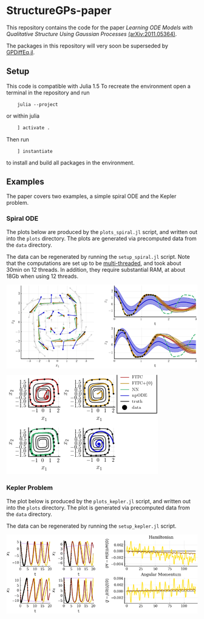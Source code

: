 # StructureGPs-paper

This repository contains the code for the paper 
*Learning ODE Models with Qualitative Structure Using Gaussian Processes* [(arXiv:2011.05364)](https://arxiv.org/abs/2011.05364). 

The packages in this repository will very soon be superseded by [GPDiffEq.jl](https://github.com/Crown421/GPDiffEq.jl).

## Setup
This code is compatible with Julia 1.5 To recreate the environment open a terminal in the repository and run

```shell
    julia --project
```

or within julia
```julia
    ] activate .
```

Then run 
```
    ] instantiate
```
to install and build all packages in the environment. 

## Examples

The paper covers two examples, a simple spiral ODE and the Kepler problem.
### Spiral ODE
The plots below are produced by the `plots_spiral.jl` script, and written out into the `plots` directory. The plots are generated via precomputed data from the `data` directory. 

The data can be regenerated by running the `setup_spiral.jl` script. Note that the computations are set up to be [multi-threaded](https://docs.julialang.org/en/v1/manual/multi-threading/), and took about 30min on 12 threads. In addition, they require substantial RAM, at about 18Gb when using 12 threads. 

![Plot1](/plots/cubedODE.png)

![Plot2](/plots/longterm.png)

### Kepler Problem

The plot below is produced by the `plots_kepler.jl` script, and written out into the `plots` directory. The plot is generated via precomputed data from the `data` directory. 

The data can be regenerated by running the `setup_kepler.jl` script. 

![Kepler](/plots/kepler.png)